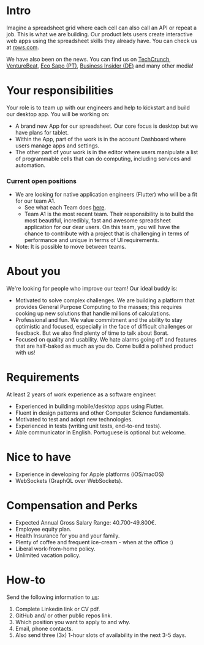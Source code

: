 # Intro
Imagine a spreadsheet grid where each cell can also call an API or repeat a job. This is what we are building. Our product lets users create interactive web apps using the spreadsheet skills they already have. You can check us at [rows.com](http://rows.com).

We have also been on the news. You can find us on [TechCrunch](https://tcrn.ch/3dEhNKD), [VentureBeat](https://venturebeat.com/2021/02/23/rows-raises-16-million-and-launches-next-gen-spreadsheets-with-built-in-data-integrations/), [Eco Sapo (PT)](https://eco.sapo.pt/2021/02/23/rows-capta-13-milhoes-em-serie-b-para-continuar-a-fazer-crescer-equipa-e-produto-entre-o-porto-e-berlim/), [Business Insider (DE)](https://www.businessinsider.de/gruenderszene/rows-excel-konkurrent-finanzierung/) and many other media!

# Your responsibilities
Your role is to team up with our engineers and help to kickstart and build our desktop app. You will be working on:
* A brand new App for our spreadsheet. Our core focus is desktop but we have plans for tablet.
* Within the App, part of the work is in the account Dashboard where users manage apps and settings.
* The other part of your work is in the editor where users manipulate a list of programmable cells that can do computing, including services and automation.

### Current open positions
* We are looking for native application engineers (Flutter) who will be a fit for our team A1. 
    * See what each Team does [here](../Teams.md).
    * Team A1 is the most recent team. Their responsibility is to build the most beautiful, incredibly, fast and awesome spreadsheet application for our dear users. On this team, you will have the chance to contribute with a project that is challenging in terms of performance and unique in terms of UI requirements.
* Note: It is possible to move between teams. 

# About you
We're looking for people who improve our team! Our ideal buddy is:
* Motivated to solve complex challenges. We are building a platform that provides General Purpose Computing to the masses; this requires cooking up new solutions that handle millions of calculations.
* Professional and fun. We value commitment and the ability to stay optimistic and focused, especially in the face of difficult challenges or feedback. But we also find plenty of time to talk about Borat.
* Focused on quality and usability. We hate alarms going off and features that are half-baked as much as you do. Come build a polished product with us!

# Requirements
At least 2 years of work experience as a software engineer.
* Experienced in building mobile/desktop apps using Flutter.
* Fluent in design patterns and other Computer Science fundamentals.
* Motivated to test and adopt new technologies.
* Experienced in tests (writing unit tests, end-to-end tests).
* Able communicator in English. Portuguese is optional but welcome.

# Nice to have
* Experience in developing for Apple platforms (iOS/macOS)
* WebSockets (GraphQL over WebSockets).

# Compensation and Perks
* Expected Annual Gross Salary Range: 40.700-49.800€.
* Employee equity plan.
* Health Insurance for you and your family.
* Plenty of coffee and frequent ice-cream - when at the office :)
* Liberal work-from-home policy.
* Unlimited vacation policy.

# How-to
Send the following information to [us](mailto:join@rows.com):
   1. Complete Linkedin link or CV pdf.
   2. GitHub and/ or other public repos link.
   3. Which position you want to apply to and why.
   4. Email, phone contacts.
   5. Also send three (3x) 1-hour slots of availability in the next 3-5 days.
